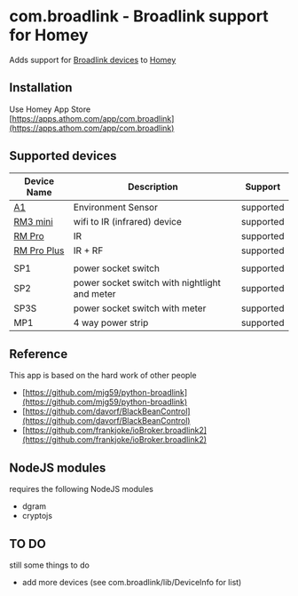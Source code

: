 # com.broadlink - Broadlink support for Homey

Adds support for [Broadlink devices](http://www.ibroadlink.com/) to [Homey](https://www.athom.com/)

## Installation
Use Homey App Store<br>
[https://apps.athom.com/app/com.broadlink](https://apps.athom.com/app/com.broadlink)

## Supported devices

|Device Name|Description|Support|
|---|---|---|
|[A1](http://www.ibroadlink.com/a1/)|Environment Sensor|supported|
|[RM3 mini](http://www.ibroadlink.com/rmMini3/)|wifi to IR (infrared) device|supported|
|[RM Pro](http://www.ibroadlink.com/rmPro)|IR|supported|
|[RM Pro Plus](http://www.ibroadlink.com/rmPro+)|IR + RF|supported|
||||
|SP1|power socket switch|supported|
|SP2|power socket switch with nightlight and meter|supported|
|SP3S|power socket switch with meter|supported|
|MP1|4 way power strip|supported|

## Reference
This app is based on the hard work of other people

* [https://github.com/mjg59/python-broadlink](https://github.com/mjg59/python-broadlink)
* [https://github.com/davorf/BlackBeanControl](https://github.com/davorf/BlackBeanControl)
* [https://github.com/frankjoke/ioBroker.broadlink2](https://github.com/frankjoke/ioBroker.broadlink2)

## NodeJS modules
requires the following NodeJS modules

* dgram
* cryptojs

## TO DO
still some things to do

* add more devices (see com.broadlink/lib/DeviceInfo for list)

